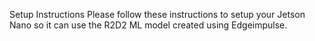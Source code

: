 Setup Instructions
Please follow these instructions to setup your Jetson Nano so it can use the R2D2 ML model created using Edgeimpulse.
